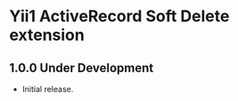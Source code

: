 Yii1 ActiveRecord Soft Delete extension
=======================================

1.0.0 Under Development
-----------------------

- Initial release.
